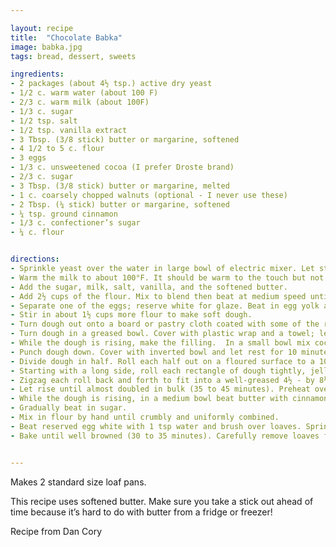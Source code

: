 ```yaml
---

layout: recipe
title:  "Chocolate Babka"
image: babka.jpg
tags: bread, dessert, sweets

ingredients:
- 2 packages (about 4½ tsp.) active dry yeast
- 1/2 c. warm water (about 100 F)
- 2/3 c. warm milk (about 100F)
- 1/3 c. sugar
- 1/2 tsp. salt
- 1/2 tsp. vanilla extract
- 3 Tbsp. (3/8 stick) butter or margarine, softened
- 4 1/2 to 5 c. flour
- 3 eggs
- 1/3 c. unsweetened cocoa (I prefer Droste brand)
- 2/3 c. sugar
- 3 Tbsp. (3/8 stick) butter or margarine, melted
- 1 c. coarsely chopped walnuts (optional - I never use these)
- 2 Tbsp. (¼ stick) butter or margarine, softened
- ¼ tsp. ground cinnamon
- 1/3 c. confectioner’s sugar
- ¼ c. flour


directions:
- Sprinkle yeast over the water in large bowl of electric mixer. Let stand until yeast is soft (about 5 minutes).
- Warm the milk to about 100°F. It should be warm to the touch but not so hot you can’t touch it.
- Add the sugar, milk, salt, vanilla, and the softened butter.
- Add 2½ cups of the flour. Mix to blend then beat at medium speed until smooth and elastic (about 5 minutes).
- Separate one of the eggs; reserve white for glaze. Beat in egg yolk and whole eggs, one at a time.
- Stir in about 1½ cups more flour to make soft dough.
- Turn dough out onto a board or pastry cloth coated with some of the remaining ½ to 1 cup flour. Knead until dough is smooth and satiny and small bubbles form just under surface (10 to 12 minutes), adding just enough flour to prevent dough from being sticky.
- Turn dough in a greased bowl. Cover with plastic wrap and a towel; let rise in a warm place until doubled in bulk (45 minutes to 1 hour).
- While the dough is rising, make the filling.  In a small bowl mix cocoa and sugar until well combined and no lumps remain.
- Punch dough down. Cover with inverted bowl and let rest for 10 minutes.
- Divide dough in half. Roll each half out on a floured surface to a 10- by 20-inch rectangle. Brush half of the melted butter over each rectangle of dough, leaving about a ½-inch margin on all edges. Sprinkle half of the cocoa / sugar mixture evenly over buttered surface of each rectangle. Sprinkle each rectangle with half of the nuts if you use them.
- Starting with a long side, roll each rectangle of dough tightly, jelly-roll fashion. Pinch edge to seal.
- Zigzag each roll back and forth to fit into a well-greased 4½ - by 8½-inch loaf pan. This recipe tends to stick. Do not stint on greasing the pan!
- Let rise until almost doubled in bulk (35 to 45 minutes). Preheat oven to 350°F.
- While the dough is rising, in a medium bowl beat butter with cinnamon until fluffy.
- Gradually beat in sugar.
- Mix in flour by hand until crumbly and uniformly combined.
- Beat reserved egg white with 1 tsp water and brush over loaves. Sprinkle each loaf with half of the topping.
- Bake until well browned (30 to 35 minutes). Carefully remove loaves from pans and let cool on wire racks.


---
```

Makes 2 standard size loaf pans.

This recipe uses softened butter. Make sure you take a stick out ahead of time because
it’s hard to do with butter from a fridge or freezer!

Recipe from Dan Cory
